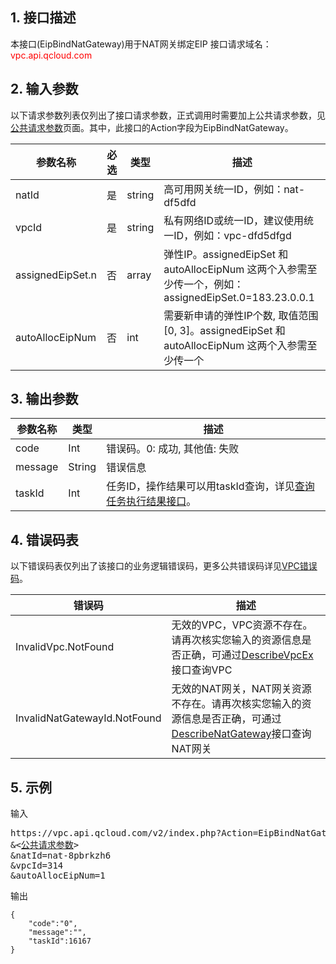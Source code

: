 ## 1. 接口描述

本接口(EipBindNatGateway)用于NAT网关绑定EIP
接口请求域名：<font style="color:red">vpc.api.qcloud.com</font>

## 2. 输入参数
以下请求参数列表仅列出了接口请求参数，正式调用时需要加上公共请求参数，见<a href=" https://intl.cloud.tencent.com/doc/api/372/4153" title="公共请求参数">公共请求参数</a>页面。其中，此接口的Action字段为EipBindNatGateway。

| 参数名称 | 必选  | 类型 | 描述 |
|---------|---------|---------|---------|
| natId | 是 | string | 高可用网关统一ID，例如：nat-df5dfd |
| vpcId | 是 | string | 私有网络ID或统一ID，建议使用统一ID，例如：vpc-dfd5dfgd |
| assignedEipSet.n | 否 | array | 弹性IP。assignedEipSet 和 autoAllocEipNum 这两个入参需至少传一个，例如：assignedEipSet.0=183.23.0.0.1 |
| autoAllocEipNum | 否 | int | 需要新申请的弹性IP个数, 取值范围[0, 3]。assignedEipSet 和 autoAllocEipNum 这两个入参需至少传一个|


## 3. 输出参数

| 参数名称 | 类型 | 描述 |
|---------|---------|---------|
| code | Int | 错误码。0: 成功, 其他值: 失败|
| message | String | 错误信息|
| taskId | Int | 任务ID，操作结果可以用taskId查询，详见<a href="https://intl.cloud.tencent.com/doc/api/245/%e6%9f%a5%e8%af%a2%e4%bb%bb%e5%8a%a1%e6%89%a7%e8%a1%8c%e7%bb%93%e6%9e%9c%e6%8e%a5%e5%8f%a3">查询任务执行结果接口</a>。 |

## 4. 错误码表
 以下错误码表仅列出了该接口的业务逻辑错误码，更多公共错误码详见<a href="https://intl.cloud.tencent.com/doc/api/245/4924" title="VPC错误码">VPC错误码</a>。

| 错误码 | 描述 |
|---------|---------|
| InvalidVpc.NotFound | 无效的VPC，VPC资源不存在。请再次核实您输入的资源信息是否正确，可通过<a href="http://intl.cloud.tencent.com/doc/api/245/%E6%9F%A5%E8%AF%A2%E7%A7%81%E6%9C%89%E7%BD%91%E7%BB%9C%E5%88%97%E8%A1%A8" title="DescribeVpcEx">DescribeVpcEx</a>接口查询VPC |
| InvalidNatGatewayId.NotFound | 无效的NAT网关，NAT网关资源不存在。请再次核实您输入的资源信息是否正确，可通过<a href="https://intl.cloud.tencent.com/doc/api/245/%e6%9f%a5%e8%af%a2NAT%e7%bd%91%e5%85%b3?viewType=preview" title="DescribeNatGateway">DescribeNatGateway</a>接口查询NAT网关 |

## 5. 示例
输入
<pre>
https://vpc.api.qcloud.com/v2/index.php?Action=EipBindNatGateway
&<<a href="https://intl.cloud.tencent.com/doc/api/229/6976">公共请求参数</a>>
&natId=nat-8pbrkzh6
&vpcId=314
&autoAllocEipNum=1
</pre>
输出
```
{
    "code":"0",
    "message":"",
    "taskId":16167
}
```

